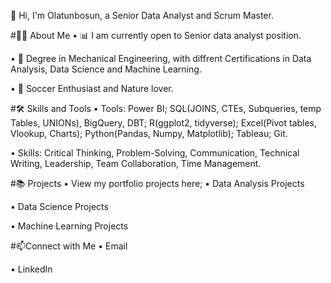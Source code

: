 👋 Hi, I'm Olatunbosun, a Senior Data Analyst and Scrum Master.

#🙋‍♀️ About Me
• 📊 I am currently open to Senior data analyst position.

• 📐 Degree in Mechanical Engineering, with diffrent Certifications in Data Analysis, Data Science and Machine Learning.

• 👗 Soccer Enthusiast and Nature lover.

#🛠 Skills and Tools
• Tools: Power BI; SQL(JOINS, CTEs, Subqueries, temp Tables, UNIONs), BigQuery, DBT; R(ggplot2, tidyverse); Excel(Pivot tables, Vlookup, Charts); Python(Pandas, Numpy, Matplotlib); Tableau; Git.

• Skills: Critical Thinking, Problem-Solving, Communication, Technical Writing, Leadership, Team Collaboration, Time Management.

#📚 Projects
• View my portfolio projects here;
• Data Analysis Projects

• Data Science Projects

• Machine Learning Projects


#📫Connect with Me
• Email

• LinkedIn



